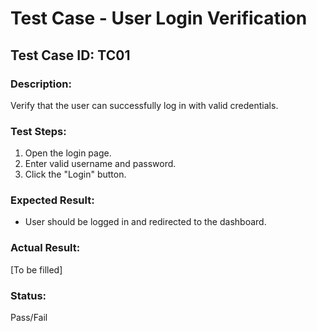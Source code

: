 # Test Case - User Login Verification

## Test Case ID: TC01

### Description:
Verify that the user can successfully log in with valid credentials.

### Test Steps:
1. Open the login page.
2. Enter valid username and password.
3. Click the "Login" button.

### Expected Result:
- User should be logged in and redirected to the dashboard.

### Actual Result:
[To be filled]

### Status:
Pass/Fail
